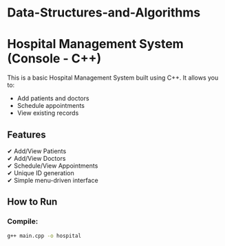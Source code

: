 # Data-Structures-and-Algorithms

# Hospital Management System (Console - C++)

This is a basic Hospital Management System built using C++. It allows you to:
- Add patients and doctors
- Schedule appointments
- View existing records

## Features

✔ Add/View Patients  
✔ Add/View Doctors  
✔ Schedule/View Appointments  
✔ Unique ID generation  
✔ Simple menu-driven interface

## How to Run

### Compile:
```bash
g++ main.cpp -o hospital
